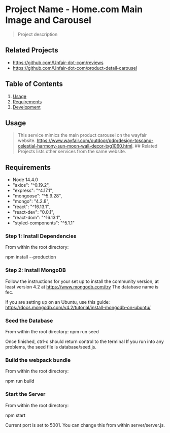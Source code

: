 # Project Name - Home.com Main Image and Carousel

> Project description

## Related Projects

  - https://github.com/Unfair-dot-com/reviews
  - https://github.com/Unfair-dot-com/product-detail-carousel

## Table of Contents

1. [Usage](#Usage)
1. [Requirements](#requirements)
1. [Development](#development)

## Usage

> This service mimics the main product carousel on the wayfair website. https://www.wayfair.com/outdoor/pdp/design-toscano-celestial-harmony-sun-moon-wall-decor-txg1060.html. ## Related Projects lists other services from the same website.

## Requirements

- Node 14.4.0
- "axios": "^0.19.2",
- "express": "^4.17.1",
- "mongoose": "^5.9.28",
- "mongo": "4.2.8",
- "react": "^16.13.1",
- "react-dev": "0.0.1",
- "react-dom": "^16.13.1",
- "styled-components": "^5.1.1"

### Step 1: Install Dependencies
From within the root directory:

npm install --production

### Step 2: Install MongoDB
Follow the instructions for your set up to install the community version, at least version 4.2 at https://www.mongodb.com/try
The database name is fec.

If you are setting up on an Ubuntu, use this guide: https://docs.mongodb.com/v4.2/tutorial/install-mongodb-on-ubuntu/

### Seed the Database
From within the root directory:
npm run seed

Once finished, ctrl-c should return control to the terminal
If you run into any problems, the seed file is database/seed.js.

### Build the webpack bundle
From within the root directory:

npm run build

### Start the Server
From within the root directory:

npm start

Current port is set to 5001. You can change this from within server/server.js.
